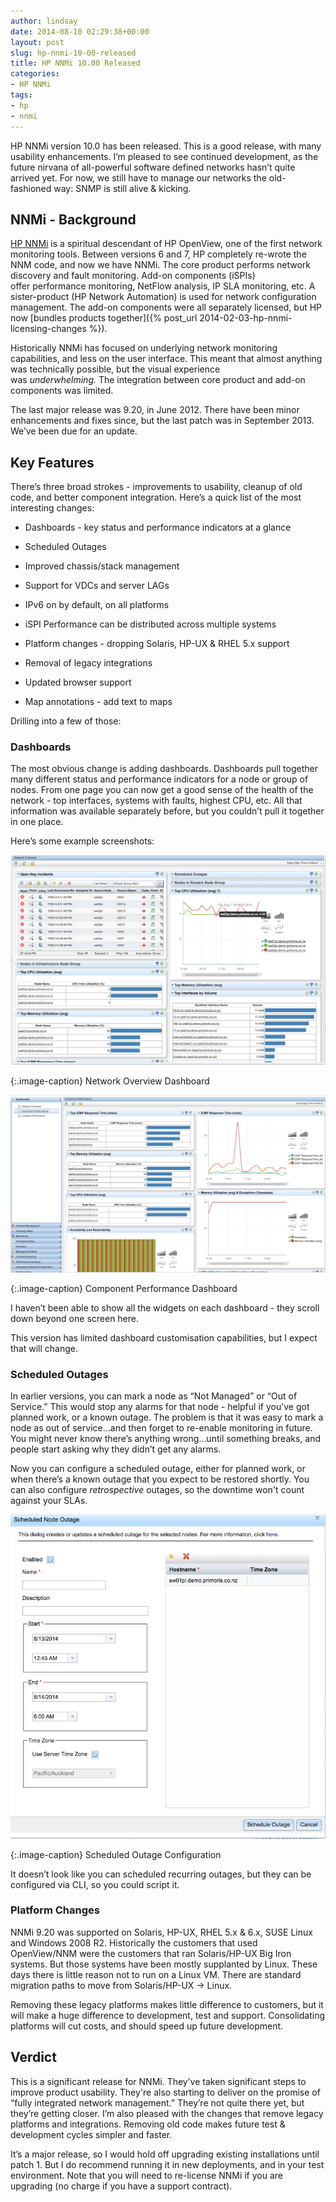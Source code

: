 ```yaml
---
author: lindsay
date: 2014-08-10 02:29:38+00:00
layout: post
slug: hp-nnmi-10-00-released
title: HP NNMi 10.00 Released
categories:
- HP NNMi
tags:
- hp
- nnmi
---
```


HP NNMi version 10.0 has been released. This is a good release, with many usability enhancements. I’m pleased to see continued development, as the future nirvana of all-powerful software defined networks hasn’t quite arrived yet. For now, we still have to manage our networks the old-fashioned way: SNMP is still alive & kicking.


## NNMi - Background


[HP NNMi](https://saas.hpe.com/en-us/software/network-node-manager-i-network-management-software) is a spiritual descendant of HP OpenView, one of the first network monitoring tools. Between versions 6 and 7, HP completely re-wrote the NNM code, and now we have NNMi. The core product performs network discovery and fault monitoring. Add-on components (iSPIs) offer performance monitoring, NetFlow analysis, IP SLA monitoring, etc. A sister-product (HP Network Automation) is used for network configuration management. The add-on components were all separately licensed, but HP now [bundles products together]({% post_url 2014-02-03-hp-nnmi-licensing-changes %}).

Historically NNMi has focused on underlying network monitoring capabilities, and less on the user interface. This meant that almost anything was technically possible, but the visual experience was _underwhelming._ The integration between core product and add-on components was limited.

The last major release was 9.20, in June 2012. There have been minor enhancements and fixes since, but the last patch was in September 2013. We’ve been due for an update.



## Key Features



There’s three broad strokes - improvements to usability, cleanup of old code, and better component integration. Here’s a quick list of the most interesting changes:




    
  * Dashboards - key status and performance indicators at a glance

    
  * Scheduled Outages

    
  * Improved chassis/stack management

    
  * Support for VDCs and server LAGs

    
  * IPv6 on by default, on all platforms

    
  * iSPI Performance can be distributed across multiple systems

    
  * Platform changes - dropping Solaris, HP-UX & RHEL 5.x support

    
  * Removal of legacy integrations

    
  * Updated browser support

    
  * Map annotations - add text to maps



Drilling into a few of those:



### Dashboards



The most obvious change is adding dashboards. Dashboards pull together many different status and performance indicators for a node or group of nodes. From one page you can now get a good sense of the health of the network - top interfaces, systems with faults, highest CPU, etc. All that information was available separately before, but you couldn’t pull it together in one place.

Here’s some example screenshots:

[![Network Overview Dashboard](/assets/2014/08/Network-Overview-Dashboard.png)](/assets/2014/08/Network-Overview-Dashboard.png)

{:.image-caption}
Network Overview Dashboard

[![Component Performance Dashboard](/assets/2014/08/Component-Performance-Dashboard.png)](/assets/2014/08/Component-Performance-Dashboard.png)

{:.image-caption}
Component Performance Dashboard

I haven’t been able to show all the widgets on each dashboard - they scroll down beyond one screen here.

This version has limited dashboard customisation capabilities, but I expect that will change.



### Scheduled Outages



In earlier versions, you can mark a node as “Not Managed” or “Out of Service.” This would stop any alarms for that node - helpful if you’ve got planned work, or a known outage. The problem is that it was easy to mark a node as out of service…and then forget to re-enable monitoring in future. You might never know there’s anything wrong…until something breaks, and people start asking why they didn’t get any alarms.

Now you can configure a scheduled outage, either for planned work, or when there’s a known outage that you expect to be restored shortly. You can also configure _retrospective_ outages, so the downtime won't count against your SLAs.

[![Scheduled Outage Configuration](/assets/2014/08/Schedule-Outage.png)](/assets/2014/08/Schedule-Outage.png)

{:.image-caption}
Scheduled Outage Configuration

It doesn’t look like you can scheduled recurring outages, but they can be configured via CLI, so you could script it.



### Platform Changes



NNMi 9.20 was supported on Solaris, HP-UX, RHEL 5.x & 6.x, SUSE Linux and Windows 2008 R2. Historically the customers that used OpenView/NNM were the customers that ran Solaris/HP-UX Big Iron systems. But those systems have been mostly supplanted by Linux. These days there is little reason not to run on a Linux VM. There are standard migration paths to move from Solaris/HP-UX -> Linux.

Removing these legacy platforms makes little difference to customers, but it will make a huge difference to development, test and support. Consolidating platforms will cut costs, and should speed up future development.



## Verdict



This is a significant release for NNMi. They’ve taken significant steps to improve product usability. They're also starting to deliver on the promise of “fully integrated network management.” They’re not quite there yet, but they’re getting closer. I’m also pleased with the changes that remove legacy platforms and integrations. Removing old code makes future test & development cycles simpler and faster.

It’s a major release, so I would hold off upgrading existing installations until patch 1. But I do recommend running it in new deployments, and in your test environment. Note that you will need to re-license NNMi if you are upgrading (no charge if you have a support contract).
